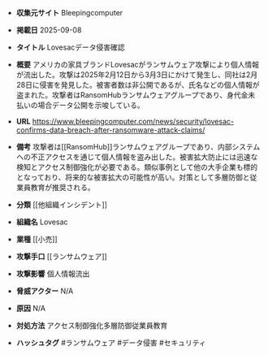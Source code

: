 - **収集元サイト**
Bleepingcomputer

- **掲載日**
2025-09-08

- **タイトル**
Lovesacデータ侵害確認

- **概要**
アメリカの家具ブランドLovesacがランサムウェア攻撃により個人情報が流出した。攻撃は2025年2月12日から3月3日にかけて発生し、同社は2月28日に侵害を発見した。被害者数は非公開であるが、氏名などの個人情報が盗まれた。攻撃者はRansomHubランサムウェアグループであり、身代金未払いの場合データ公開を示唆している。

- **URL**
https://www.bleepingcomputer.com/news/security/lovesac-confirms-data-breach-after-ransomware-attack-claims/

- **備考**
攻撃者は[[RansomHub]]ランサムウェアグループであり、内部システムへの不正アクセスを通じて個人情報を盗み出した。被害拡大防止には迅速な検知とアクセス制御強化が必要である。類似事例として他の大手企業も標的となっており、将来的な被害拡大の可能性が高い。対策として多層防御と従業員教育が推奨される。

- **分類**
[[他組織インシデント]]

- **組織名**
Lovesac

- **業種**
[[小売]]

- **攻撃手口**
[[ランサムウェア]]

- **攻撃影響**
個人情報流出

- **脅威アクター**
N/A

- **原因**
N/A

- **対処方法**
アクセス制御強化多層防御従業員教育

- **ハッシュタグ**
#ランサムウェア #データ侵害 #セキュリティ
